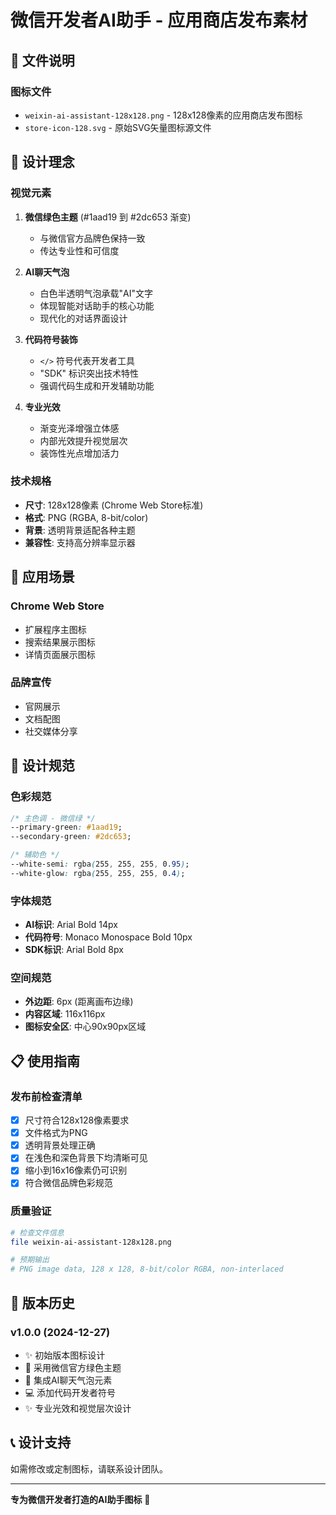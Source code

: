 # 微信开发者AI助手 - 应用商店发布素材

## 📁 文件说明

### 图标文件
- `weixin-ai-assistant-128x128.png` - 128x128像素的应用商店发布图标
- `store-icon-128.svg` - 原始SVG矢量图标源文件

## 🎨 设计理念

### 视觉元素
1. **微信绿色主题** (#1aad19 到 #2dc653 渐变)
   - 与微信官方品牌色保持一致
   - 传达专业性和可信度

2. **AI聊天气泡**
   - 白色半透明气泡承载"AI"文字
   - 体现智能对话助手的核心功能
   - 现代化的对话界面设计

3. **代码符号装饰**
   - `</>` 符号代表开发者工具
   - "SDK" 标识突出技术特性
   - 强调代码生成和开发辅助功能

4. **专业光效**
   - 渐变光泽增强立体感
   - 内部光效提升视觉层次
   - 装饰性光点增加活力

### 技术规格
- **尺寸**: 128x128像素 (Chrome Web Store标准)
- **格式**: PNG (RGBA, 8-bit/color)
- **背景**: 透明背景适配各种主题
- **兼容性**: 支持高分辨率显示器

## 🚀 应用场景

### Chrome Web Store
- 扩展程序主图标
- 搜索结果展示图标
- 详情页面展示图标

### 品牌宣传
- 官网展示
- 文档配图
- 社交媒体分享

## 📐 设计规范

### 色彩规范
```css
/* 主色调 - 微信绿 */
--primary-green: #1aad19;
--secondary-green: #2dc653;

/* 辅助色 */
--white-semi: rgba(255, 255, 255, 0.95);
--white-glow: rgba(255, 255, 255, 0.4);
```

### 字体规范
- **AI标识**: Arial Bold 14px
- **代码符号**: Monaco Monospace Bold 10px
- **SDK标识**: Arial Bold 8px

### 空间规范
- **外边距**: 6px (距离画布边缘)
- **内容区域**: 116x116px
- **图标安全区**: 中心90x90px区域

## 📋 使用指南

### 发布前检查清单
- [x] 尺寸符合128x128像素要求
- [x] 文件格式为PNG
- [x] 透明背景处理正确
- [x] 在浅色和深色背景下均清晰可见
- [x] 缩小到16x16像素仍可识别
- [x] 符合微信品牌色彩规范

### 质量验证
```bash
# 检查文件信息
file weixin-ai-assistant-128x128.png

# 预期输出
# PNG image data, 128 x 128, 8-bit/color RGBA, non-interlaced
```

## 🔄 版本历史

### v1.0.0 (2024-12-27)
- ✨ 初始版本图标设计
- 🎨 采用微信官方绿色主题
- 💬 集成AI聊天气泡元素
- 💻 添加代码开发者符号
- ✨ 专业光效和视觉层次设计

## 📞 设计支持

如需修改或定制图标，请联系设计团队。

---

**专为微信开发者打造的AI助手图标** 🚀
